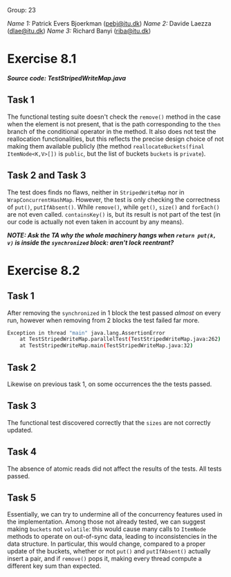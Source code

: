 Group: 23

*Name 1:* Patrick Evers Bjoerkman (pebj@itu.dk)
*Name 2:* Davide Laezza (dlae@itu.dk)
*Name 3:* Richard Banyi (riba@itu.dk)

# Exercise 8.1
***Source code: TestStripedWriteMap.java***

## Task 1
The functional testing suite doesn't check the `remove()` method in the case when
the element is not present, that is the path corresponding to the `then` branch of
the conditional operator in the method. It also does not test the reallocation
functionalities, but this reflects the precise design choice of not making them
available publicly (the method `reallocateBuckets(final ItemNode<K,V>[])` is
`public`, but the list of buckets `buckets` is `private`).

## Task 2 and Task 3
The test does finds no flaws, neither in `StripedWriteMap` nor in
`WrapConcurrentHashMap`. However, the test is only checking the correctness of
`put()`, `putIfAbsent()`. While `remove()`, while `get()`, `size()` and `forEach()`
are not even called. `containsKey()` is, but its result is not part of the test
(in our code is actually not even taken in account by any means).

___NOTE: Ask the TA why the whole machinery hangs when `return put(k, v)` is
inside the `synchronized` block: aren't lock reentrant?___

# Exercise 8.2

## Task 1
After removing the `synchronized` in 1 block the test passed *almost* on every run, however when removing from 2 blocks the test failed far more.

```bash
Exception in thread "main" java.lang.AssertionError
	at TestStripedWriteMap.parallelTest(TestStripedWriteMap.java:262)
	at TestStripedWriteMap.main(TestStripedWriteMap.java:32)
```  
## Task 2

Likewise on previous task 1, on some occurrences the the tests passed.

## Task 3

The functional test discovered correctly that the `sizes` are not correctly updated.

## Task 4

The absence of atomic reads did not affect the results of the tests. All tests passed.

## Task 5
Essentially, we can try to undermine all of the concurrency features used in the
implementation. Among those not already tested, we can suggest making `buckets`
not `volatile`: this would cause many calls to `ItemNode` methods to operate on
out-of-sync data, leading to inconsistencies in the data structure. In particular,
this would change, compared to a proper update of the buckets, whether or not
`put()` and `putIfAbsent()` actually insert a pair, and if `remove()` pops it,
making every thread compute a different key sum than expected.
